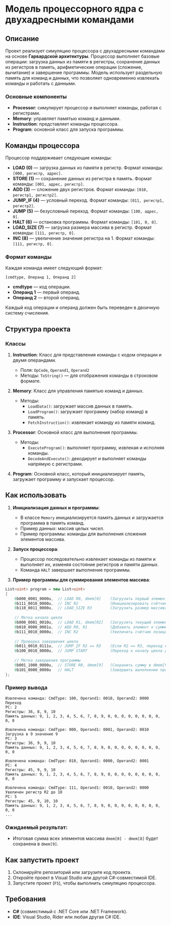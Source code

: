 # Модель процессорного ядра с двухадресными командами

## Описание

Проект реализует симуляцию процессора с двухадресными командами на основе **Гарвардской архитектуры**. Процессор выполняет базовые операции: загрузка данных из памяти в регистры, сохранение данных из регистров в память, арифметические операции (сложение, вычитание) и завершение программы. Модель использует раздельную память для команд и данных, что позволяет одновременно извлекать команды и работать с данными. 

### Основные компоненты
- **Processor**: симулирует процессор и выполняет команды, работая с регистрами.
- **Memory**: управляет памятью команд и данными.
- **Instruction**: представляет команды процессора.
- **Program**: основной класс для запуска программы.

## Команды процессора

Процессор поддерживает следующие команды:
- **LOAD (0)** — загрузка данных из памяти в регистр. Формат команды: ```[000, регистр, адрес]```.
- **STORE (1)** — сохранение данных из регистра в память. Формат команды: ```[001, адрес, регистр]```.
- **ADD (3)** — сложение двух регистров. Формат команды: ```[010, регистр1, регистр2]```.
- **JUMP_IF (4)** — условный переход. Формат команды: ```[011, регистр1, регистр2]```.
- **JUMP (5)** — безусловный переход. Формат команды: ```[100, адрес, 0]```.
- **HALT (6)** — остановка программы. Формат команды: ```[101, 0, 0]```.
- **LOAD_SIZE (7)** — загрузка размера массива в регистр. Формат команды: ```[111, регистр, 0]```.
- **INC (8)** — увеличение значения регистра на 1. Формат команды: ```[111, регистр, 0]```.

### Формат команды

Каждая команда имеет следующий формат:

```
[cmdtype, Операнд 1, Операнд 2]
```

- **cmdtype** — код операции.
- **Операнд 1** — первый операнд.
- **Операнд 2** — второй операнд.

Каждый код операции и операнд должен быть переведен в двоичную систему счисления.
## Структура проекта

### Классы

1. **Instruction**: Класс для представления команды с кодом операции и двумя операндами.
    - Поля: `OpCode`, `Operand1`, `Operand2`
    - Методы: `ToString()` — для отображения команды в строковом формате.

2. **Memory**: Класс для управления памятью команд и данных.
    - Методы:
        - `LoadData()`: загружает массив данных в память.
        - `LoadProgram()`: загружает программу (набор команд) в память.
        - `FetchInstruction()`: извлекает команду из памяти команд.
  
3. **Processor**: Основной класс для выполнения программы.
    - Методы:
        - `ExecuteProgram()`: выполняет программу, извлекая и исполняя команды.
        - `DecodeAndExecute()`: декодирует и выполняет команды напрямую с регистрами.
  
4. **Program**: Основной класс, который инициализирует память, загружает программу и запускает процессор.

## Как использовать

1. **Инициализация данных и программы**:
    - В классе `Memory` инициализируется память данных и загружается программа в память команд.
    - Пример данных: массив целых чисел.
    - Пример программы: команды для выполнения сложения элементов массива.

2. **Запуск процессора**:
    - Процессор последовательно извлекает команды из памяти и выполняет их, изменяя состояние регистров и памяти данных.
    - Команда `HALT` завершает выполнение программы.

3. **Пример программы для суммирования элементов массива**:

```csharp
List<uint> program = new List<uint>
{
    0b000_0001_0000u,  // LOAD R0, dmem[0]    (Загрузить первый элемент в R0)
    0b111_0010_0000u,  // INC R2              (Инициализировать счётчик позиций R2 на 1)
    0b110_0011_0000u,  // LOAD_SIZE R3        (Загрузить размер массива в R3)
    
    // Метка начала цикла
    0b000_0001_0010u,  // LOAD R1, dmem[R2]   (Загрузить текущий элемент массива в R1)
    0b010_0000_0001u,  // ADD R0, R1          (Добавить элемент к сумме)
    0b111_0010_0000u,  // INC R2              (Увеличить счётчик позиций R2 на 1)
    
    // Проверка завершения цикла
    0b011_0010_0111u,  // JUMP_IF R2 == R3    (Если R2 == R3, переход к завершению)
    0b100_0010_0000u,  // JUMP START          (Переход к началу цикла для следующего элемента)
    
    // Метка завершения программы
    0b001_1000_0000u,  // STORE R0, dmem[9]   (Сохранить сумму в dmem[9])
    0b101_0000_0000u   // HALT                (Завершить выполнение программы)
};
```

### Пример вывода

```
Извлечена команда: CmdType: 100, Operand1: 0010, Operand2: 0000
Переход
PC: 2
Регистры: 36, 8, 9, 10
Память данных: 9, 1, 2, 3, 4, 5, 6, 7, 8, 9, 0, 0, 0, 0, 0, 0, 0, 0, 0, 0

Извлечена команда: CmdType: 000, Operand1: 0001, Operand2: 0010
Загрузка в 9 значение 9
PC: 3
Регистры: 36, 9, 9, 10
Память данных: 9, 1, 2, 3, 4, 5, 6, 7, 8, 9, 0, 0, 0, 0, 0, 0, 0, 0, 0, 0

Извлечена команда: CmdType: 010, Operand1: 0000, Operand2: 0001
PC: 4
Регистры: 45, 9, 9, 10
Память данных: 9, 1, 2, 3, 4, 5, 6, 7, 8, 9, 0, 0, 0, 0, 0, 0, 0, 0, 0, 0

Извлечена команда: CmdType: 111, Operand1: 0010, Operand2: 0000
Увеличен регистр R2 до 10
PC: 5
Регистры: 45, 9, 10, 10
Память данных: 9, 1, 2, 3, 4, 5, 6, 7, 8, 9, 0, 0, 0, 0, 0, 0, 0, 0, 0, 0
...
```

### Ожидаемый результат:
- Итоговая сумма всех элементов массива `dmem[0] - dmem[8]` будет сохранена в `dmem[9]`.

## Как запустить проект

1. Склонируйте репозиторий или загрузите код проекта.
2. Откройте проект в Visual Studio или другой C#-совместимой IDE.
3. Запустите проект (`F5`), чтобы выполнить симуляцию процессора.

## Требования

- **C#** (совместимый с .NET Core или .NET Framework).
- **IDE**: Visual Studio, Rider или любая другая C# IDE.
